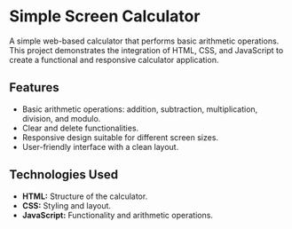 # Simple Screen Calculator

A simple web-based calculator that performs basic arithmetic operations. This project demonstrates the integration of HTML, CSS, and JavaScript to create a functional and responsive calculator application.

## Features

- Basic arithmetic operations: addition, subtraction, multiplication, division, and modulo.
- Clear and delete functionalities.
- Responsive design suitable for different screen sizes.
- User-friendly interface with a clean layout.

## Technologies Used

- **HTML:** Structure of the calculator.
- **CSS:** Styling and layout.
- **JavaScript:** Functionality and arithmetic operations.

